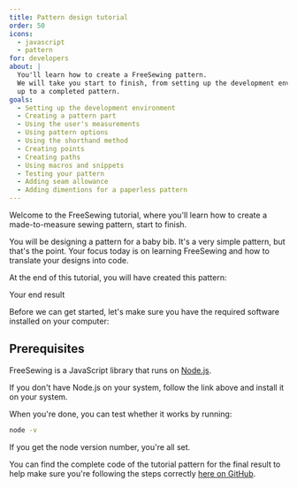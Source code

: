 ```yaml
---
title: Pattern design tutorial
order: 50
icons: 
  - javascript
  - pattern
for: developers
about: |
  You'll learn how to create a FreeSewing pattern.
  We will take you start to finish, from setting up the development environment
  up to a completed pattern.
goals:
  - Setting up the development environment
  - Creating a pattern part
  - Using the user's measurements
  - Using pattern options
  - Using the shorthand method
  - Creating points
  - Creating paths
  - Using macros and snippets
  - Testing your pattern
  - Adding seam allowance
  - Adding dimentions for a paperless pattern
---
```


Welcome to the FreeSewing tutorial, where you'll learn how to create a made-to-measure
sewing pattern, start to finish.

You will be designing a pattern for a baby bib. It's a very simple pattern, but that's the point.
Your focus today is on learning FreeSewing and how to translate your designs into code.

At the end of this tutorial, you will have created this pattern:

<Example pattern="tutorial" part="bib">Your end result</Example>

Before we can get started, let's make sure you have the required software
installed on your computer:

## Prerequisites

FreeSewing is a JavaScript library that runs on [Node.js](https://nodejs.org/).

If you don't have Node.js on your system, follow the link above and
install it on your system.

When you're done, you can test whether it works by running:

```bash
node -v
```

If you get the node version number, you're all set.

You can find the complete code of the tutorial pattern for the final result to help make sure you're following the steps correctly [here on GitHub](https://github.com/freesewing/freesewing/blob/develop/designs/tutorial/src/bib.js).
